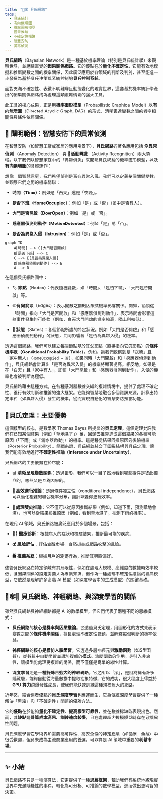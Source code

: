 ```yaml
---
title: "🔮🕸️ 貝氏網路"
tags:
  - 貝氏統計
  - 有向無環圖
  - 機率圖形模型
  - 因果推論
  - 不確定性推論
  - 智慧安防
  - 異常偵測
---
```


**貝氏網路**（Bayesian Network）是一種基於機率理論（特別是貝氏統計學）來觀察世界，並磨練直覺的**因果關係網路**。它的優點在於**量化不確定性**，它能有效地模擬和推斷變數之間的機率關係，因此廣泛應用於各領域的判斷及判別，甚至能進一步發展為基於貝氏決策與系統控制的**貝氏控制系統**。

面對充滿不確定性、表徵不明難辨且動態變化的現實世界，這套基於機率統計學產出的因果關係網路成為處理這類複雜情境的強大工具。

此工具的核心成果，正是用**機率圖形模型**（Probabilistic Graphical Model）以**有向無環圖**（Directed Acyclic Graph, DAG）的形式，清晰表達變數之間的機率相關性與條件依賴關係。

## 🛅 闡明範例：智慧安防下的異常偵測

在智慧安防（如智慧工廠或家居的應用場景下），**貝氏網路**的著名應用包括 🕵️**異常偵測** （Anomaly Detection） 與 🚶**活動辨識** （Activity Recognition）兩大領域。以下我們以智慧家庭中的「異常偵測」來闡明貝氏網路的機率圖形模型，以及**有向無環圖**的具體運作：

想像一個智慧家庭，我們希望偵測是否有異常入侵。我們可以定義幾個關鍵變數，並觀察它們之間的機率關聯：

- **時間（Time）**：例如是「白天」還是「夜晚」。
    
- **是否下班（HomeOccupied）**：例如「是」或「否」（家中是否有人）。
    
- **大門是否開啟（DoorOpen）**：例如「是」或「否」。
    
- **感應器偵測到動作（MotionDetected）**：例如「是」或「否」。
    
- **是否為異常入侵（Intrusion）**：例如「是」或「否」。

```
graph TD
    A[時間] --> C[大門是否開啟]
    B[是否下班] --> C
    C --> E[是否為異常入侵]
    D[感應器偵測到動作] --> E
    A --> D
```

在這個貝氏網路圖中：

- 🏷️ **節點**（Nodes）：代表隨機變數，如「時間」、「是否下班」、「大門是否開啟」等。
    
- ⛓️ **有向箭頭**（Edges）：表示變數之間的因果或機率影響關係。例如，箭頭從「時間」指向「大門是否開啟」和「感應器偵測到動作」，表示時間會影響這些事件發生的可能性（例如，白天大門開啟的機率較高，晚上則較低）。
    
- 🎲 **狀態**（States）：各個節點所處的特定狀況。例如「大門是否開啟」和「感應器偵測到動作」的狀態，共同影響著「是否為異常入侵」的機率。
    
透過這個網路，我們可以建立每個節點基於其父節點（直接指向它的節點）的**條件機率表（Conditional Probability Table）**。例如，當我們觀察到是「夜晚」且「家中無人」（`HomeOccupied = 否`），如果同時「大門開啟」和「感應器偵測到動作」，貝氏網路會計算出「是否為異常入侵」的機率將顯著提高。相反地，如果是在「白天」且「家中有人」，即使「大門開啟」和「感應器偵測到動作」，入侵的機率也會被判斷為極低。

貝氏網路藉由這種方式，在各種感測器數據交織的複雜情境中，提供了處理不確定性、進行有效判斷和推論的強大框架。它能夠智慧地融合多個資訊來源，計算出特定事件（如異常入侵）發生的機率，從而實現自動化的智慧安防預警功能。

## 🌟貝氏定理：主要優勢

這個模型的核心，是數學家 Thomas Bayes 所提出的**貝氏定理**。這個定理允許我們在已知某個結果（例如「草地濕了」）後，回頭去推算造成這個結果的各種可能原因（「下雨」或「灑水器啟動」）的機率。這是種從結果回推原因的後驗機率（Posterior Probability）。簡單來說，貝氏網路結合了圖形結構與貝氏定理，讓我們能有效地進行**不確定性推論（Inference under Uncertainty）**。

貝氏網路的主要優勢在於它能：

- **📊 清晰呈現變數關係**：透過圖形，我們可以一目了然地看到哪些事件是彼此獨立的，哪些又是互為因果的。
    
- **🚀 高效進行推論**：透過條件獨立性（conditional independence），貝氏網路可以簡化複雜的聯合機率分布，讓計算變得更有效率。
    
- **🔄 處理雙向推論**：它不僅可以從原因推斷結果（例如，知道下雨，預測草地會濕），也可以從結果回推原因（例如，看到草地濕了，推測下雨的機率）。

在現代 AI 領域，貝氏網路被廣泛應用於多個場景，包括：

- **👩‍⚕️ 醫療診斷**：根據病人的症狀和檢驗結果，推斷最可能的疾病。
    
- **💰 風險評估**：評估金融市場、自然災害或網路攻擊的風險。
    
- **🛍️ 推薦系統**：根據用戶的瀏覽行為，推斷其興趣偏好。
    

儘管貝氏網路在特定領域有其局限性，例如在處理大規模、高維度的數據時效率較低，且因果關係的設定需要人為專業知識，但作為一種處理不確定性推論的經典模型，它依然是理解許多高階 AI 模型（如深度學習中的生成模型）的關鍵基礎。

## 🔮🕸️🧠 **貝氏網路、神經網路、與深度學習的關係**

雖然貝氏網路與神經網路都是 AI 的數學模型，但它們代表了兩種不同的思維模式：

- **貝氏網路**的**核心是機率與因果推論**。它透過貝氏定理，用圖形化的方式來表示變數之間的**條件機率關係**，擅長處理不確定性問題，並解釋每個判斷的機率依據。
    
- **神經網路**的**核心是模仿人腦學習**。它透過多層神經元與**激勵函數**（如S型函數），從數據中自動學習並識別複雜的**模式**。激勵函數的作用，是引入非線性，讓模型能處理更複雜的關係，而不僅僅是簡單的線性計算。
    
- **深度學習**則是**一種特殊且強大的神經網路**。它之所以「深」，是因為擁有許多隱藏層，能夠自動從海量數據中提取抽象特徵。它的成功，很大程度上得益於**GPU 算力**的爆發性成長，使我們能快速訓練這種規模龐大的網路。
    
近年來，結合兩者優點的**貝氏深度學習**也應運而生，它為傳統深度學習提供了一種解決「黑箱」和「不確定性」問題的優雅方法。

它的**優點**在於能夠**量化不確定性、提高模型可靠性**，並在數據稀缺時表現出色。然而，其**缺點**是**計算成本高昂、訓練速度較慢**，且在處理超大規模模型時存在可擴展性問題。

貝氏深度學習在學術界和需要高可靠性、高安全性的特定產業（如醫療、金融）中很受歡迎，但尚未成為主流商業應用的首選，可以算是 AI 領域中重要的**利基市場**。

***

## ✨ 小結

貝氏網路不只是一種演算法，它更提供了一種**思維框架**，幫助我們有系統地將現實世界中充滿隨機性的事件，轉化為可分析、可推論的數學模型，進而做出更明智的決策。

